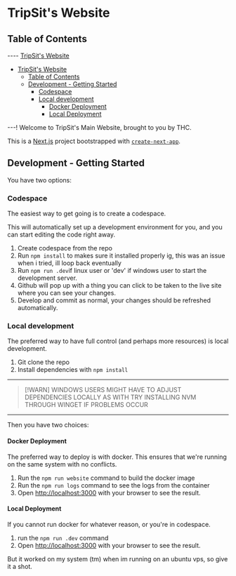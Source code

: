 # TripSit's Website

## Table of Contents

---- [TripSit's Website](#tripsits-website)

- [TripSit's Website](#tripsits-website)
  - [Table of Contents](#table-of-contents)
  - [Development - Getting Started](#development---getting-started)
    - [Codespace](#codespace)
    - [Local development](#local-development)
      - [Docker Deployment](#docker-deployment)
      - [Local Deployment](#local-deployment)

---!
Welcome to TripSit's Main Website, brought to you by THC.

This is a [Next.js](https://nextjs.org/) project bootstrapped with [`create-next-app`](https://github.com/vercel/next.js/tree/canary/packages/create-next-app).

## Development - Getting Started

You have two options:

### Codespace

The easiest way to get going is to create a codespace.

This will automatically set up a development environment for you, and you can start editing the code right away.

1) Create codespace from the repo
2) Run `npm install` to makes sure it installed properly ig, this was an issue when i tried, ill loop back eventually
3) Run `npm run .dev`if linux user or 'dev' if windows user to start the development server.
4) Github will pop up with a thing you can click to be taken to the live site where you can see your changes.
5) Develop and commit as normal, your changes should be refreshed automatically.

### Local development

The preferred way to have full control (and perhaps more resources) is local development.

1) Git clone the repo
2) Install dependencies with `npm install`

---
> [!WARN]
> WINDOWS USERS MIGHT HAVE TO ADJUST DEPENDENCIES LOCALLY AS WITH TRY INSTALLING NVM THROUGH WINGET IF PROBLEMS OCCUR
---
Then you have two choices:

#### Docker Deployment

The preferred way to deploy is with docker.
This ensures that we're running on the same system with no conflicts.

1) Run the `npm run website` command to build the docker image
2) Run the `npm run logs` command to see the logs from the container
3) Open [http://localhost:3000](http://localhost:3000) with your browser to see the result.

#### Local Deployment

If you cannot run docker for whatever reason, or you're in codespace.

1) run the `npm run .dev` command
2) Open [http://localhost:3000](http://localhost:3000) with your browser to see the result.


But it worked on my system (tm) when im running on an ubuntu vps, so give it a shot.
